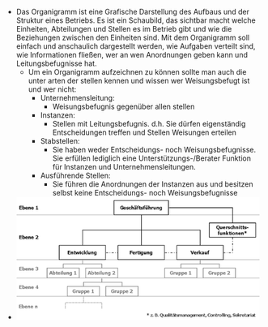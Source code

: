 - Das Organigramm ist eine Grafische Darstellung des Aufbaus und der Struktur eines Betriebs. Es ist ein Schaubild, das sichtbar macht welche Einheiten, Abteilungen und Stellen es im Betrieb gibt und wie die Beziehungen zwischen den Einheiten sind. Mit dem Organigramm soll einfach und anschaulich dargestellt werden, wie Aufgaben verteilt sind, wie Informationen fließen, wer an wen Anordnungen geben kann und Leitungsbefugnisse hat.
	- Um ein Organigramm aufzeichnen zu können sollte man auch die unter arten der stellen kennen und wissen wer Weisungsbefugt ist und wer nicht:
		- Unternehmensleitung:
			- Weisungsbefugnis gegenüber allen stellen
		- Instanzen:
			- Stellen mit Leitungsbefugnis. d.h. Sie dürfen eigenständig Entscheidungen treffen und Stellen Weisungen erteilen
		- Stabstellen:
			- Sie haben weder Entscheidungs- noch Weisungsbefugnisse. Sie erfüllen lediglich eine Unterstützungs-/Berater Funktion für Instanzen und Unternehmensleitungen.
		- Ausführende Stellen:
			- Sie führen die Anordnungen der Instanzen aus und besitzen selbst keine Entscheidungs- noch Weisungsbefugnisse
- ![640px-Organigramm_2.png](../assets/640px-Organigramm_2_1736095596725_0.png)